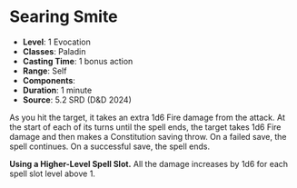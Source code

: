 # Searing Smite

- **Level**: 1 Evocation
- **Classes**: Paladin
- **Casting Time**: 1 bonus action
- **Range**: Self
- **Components**: 
- **Duration**: 1 minute
- **Source**: 5.2 SRD (D&D 2024)

As you hit the target, it takes an extra 1d6 Fire damage from the attack. At the start of each of its turns until the spell ends, the target takes 1d6 Fire damage and then makes a Constitution saving throw. On a failed save, the spell continues. On a successful save, the spell ends.

**Using a Higher-Level Spell Slot.** All the damage increases by 1d6 for each spell slot level above 1.
